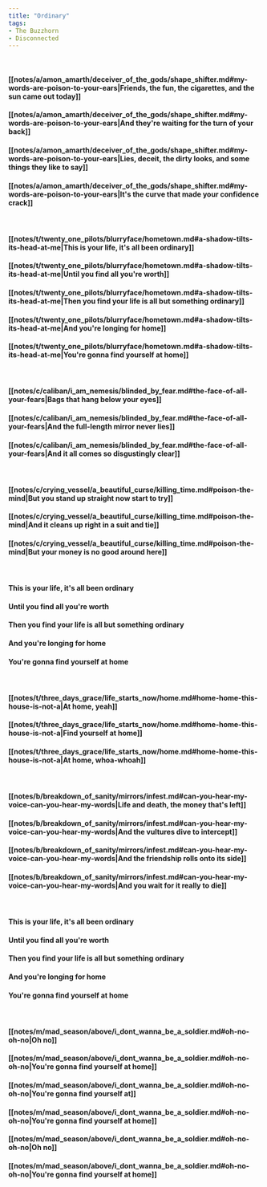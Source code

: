 ```yaml
---
title: "Ordinary"
tags:
- The Buzzhorn
- Disconnected
---
```

&nbsp;
#### [[notes/a/amon_amarth/deceiver_of_the_gods/shape_shifter.md#my-words-are-poison-to-your-ears|Friends, the fun, the cigarettes, and the sun came out today]]
#### [[notes/a/amon_amarth/deceiver_of_the_gods/shape_shifter.md#my-words-are-poison-to-your-ears|And they're waiting for the turn of your back]]
#### [[notes/a/amon_amarth/deceiver_of_the_gods/shape_shifter.md#my-words-are-poison-to-your-ears|Lies, deceit, the dirty looks, and some things they like to say]]
#### [[notes/a/amon_amarth/deceiver_of_the_gods/shape_shifter.md#my-words-are-poison-to-your-ears|It's the curve that made your confidence crack]]
&nbsp;
#### [[notes/t/twenty_one_pilots/blurryface/hometown.md#a-shadow-tilts-its-head-at-me|This is your life, it's all been ordinary]]
#### [[notes/t/twenty_one_pilots/blurryface/hometown.md#a-shadow-tilts-its-head-at-me|Until you find all you're worth]]
#### [[notes/t/twenty_one_pilots/blurryface/hometown.md#a-shadow-tilts-its-head-at-me|Then you find your life is all but something ordinary]]
#### [[notes/t/twenty_one_pilots/blurryface/hometown.md#a-shadow-tilts-its-head-at-me|And you're longing for home]]
#### [[notes/t/twenty_one_pilots/blurryface/hometown.md#a-shadow-tilts-its-head-at-me|You're gonna find yourself at home]]
&nbsp;
#### [[notes/c/caliban/i_am_nemesis/blinded_by_fear.md#the-face-of-all-your-fears|Bags that hang below your eyes]]
#### [[notes/c/caliban/i_am_nemesis/blinded_by_fear.md#the-face-of-all-your-fears|And the full-length mirror never lies]]
#### [[notes/c/caliban/i_am_nemesis/blinded_by_fear.md#the-face-of-all-your-fears|And it all comes so disgustingly clear]]
&nbsp;
#### [[notes/c/crying_vessel/a_beautiful_curse/killing_time.md#poison-the-mind|But you stand up straight now start to try]]
#### [[notes/c/crying_vessel/a_beautiful_curse/killing_time.md#poison-the-mind|And it cleans up right in a suit and tie]]
#### [[notes/c/crying_vessel/a_beautiful_curse/killing_time.md#poison-the-mind|But your money is no good around here]]
&nbsp;
#### This is your life, it's all been ordinary
#### Until you find all you're worth
#### Then you find your life is all but something ordinary
#### And you're longing for home
#### You're gonna find yourself at home
&nbsp;
#### [[notes/t/three_days_grace/life_starts_now/home.md#home-home-this-house-is-not-a|At home, yeah]]
#### [[notes/t/three_days_grace/life_starts_now/home.md#home-home-this-house-is-not-a|Find yourself at home]]
#### [[notes/t/three_days_grace/life_starts_now/home.md#home-home-this-house-is-not-a|At home, whoa-whoah]]
&nbsp;
#### [[notes/b/breakdown_of_sanity/mirrors/infest.md#can-you-hear-my-voice-can-you-hear-my-words|Life and death, the money that's left]]
#### [[notes/b/breakdown_of_sanity/mirrors/infest.md#can-you-hear-my-voice-can-you-hear-my-words|And the vultures dive to intercept]]
#### [[notes/b/breakdown_of_sanity/mirrors/infest.md#can-you-hear-my-voice-can-you-hear-my-words|And the friendship rolls onto its side]]
#### [[notes/b/breakdown_of_sanity/mirrors/infest.md#can-you-hear-my-voice-can-you-hear-my-words|And you wait for it really to die]]
&nbsp;
#### This is your life, it's all been ordinary
#### Until you find all you're worth
#### Then you find your life is all but something ordinary
#### And you're longing for home
#### You're gonna find yourself at home
&nbsp;
#### [[notes/m/mad_season/above/i_dont_wanna_be_a_soldier.md#oh-no-oh-no|Oh no]]
#### [[notes/m/mad_season/above/i_dont_wanna_be_a_soldier.md#oh-no-oh-no|You're gonna find yourself at home]]
#### [[notes/m/mad_season/above/i_dont_wanna_be_a_soldier.md#oh-no-oh-no|You're gonna find yourself at]]
#### [[notes/m/mad_season/above/i_dont_wanna_be_a_soldier.md#oh-no-oh-no|You're gonna find yourself at home]]
#### [[notes/m/mad_season/above/i_dont_wanna_be_a_soldier.md#oh-no-oh-no|Oh no]]
#### [[notes/m/mad_season/above/i_dont_wanna_be_a_soldier.md#oh-no-oh-no|You're gonna find yourself at home]]
